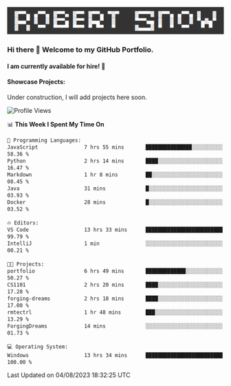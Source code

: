 <img alt="myname" src="assets/name.png" />

### Hi there 👋 Welcome to my GitHub Portfolio.
#### I am currently available for hire!  :briefcase:

#### Showcase Projects:

Under construction, I will add projects here soon.

<!--START_SECTION:waka-->
![Profile Views](http://img.shields.io/badge/Profile%20Views-62-blue)

📊 **This Week I Spent My Time On** 

```text
💬 Programming Languages: 
JavaScript               7 hrs 55 mins       ███████████████░░░░░░░░░░   58.36 % 
Python                   2 hrs 14 mins       ████░░░░░░░░░░░░░░░░░░░░░   16.47 % 
Markdown                 1 hr 8 mins         ██░░░░░░░░░░░░░░░░░░░░░░░   08.45 % 
Java                     31 mins             █░░░░░░░░░░░░░░░░░░░░░░░░   03.93 % 
Docker                   28 mins             █░░░░░░░░░░░░░░░░░░░░░░░░   03.52 % 

🔥 Editors: 
VS Code                  13 hrs 33 mins      █████████████████████████   99.79 % 
IntelliJ                 1 min               ░░░░░░░░░░░░░░░░░░░░░░░░░   00.21 % 

🐱‍💻 Projects: 
portfolio                6 hrs 49 mins       █████████████░░░░░░░░░░░░   50.27 % 
CS1101                   2 hrs 20 mins       ████░░░░░░░░░░░░░░░░░░░░░   17.28 % 
forging-dreams           2 hrs 18 mins       ████░░░░░░░░░░░░░░░░░░░░░   17.00 % 
rmtectrl                 1 hr 48 mins        ███░░░░░░░░░░░░░░░░░░░░░░   13.29 % 
ForgingDreams            14 mins             ░░░░░░░░░░░░░░░░░░░░░░░░░   01.73 % 

💻 Operating System: 
Windows                  13 hrs 34 mins      █████████████████████████   100.00 % 
```


 Last Updated on 04/08/2023 18:32:25 UTC
<!--END_SECTION:waka-->

<!--
**robjsnow/robjsnow** is a ✨ _special_ ✨ repository because its `README.md` (this file) appears on your GitHub profile.

Here are some ideas to get you started:

- 🔭 I’m currently working on ...
- 🌱 I’m currently learning ...
- 👯 I’m looking to collaborate on ...
- 🤔 I’m looking for help with ...
- 💬 Ask me about ...
- 📫 How to reach me: ...
- 😄 Pronouns: ...
- ⚡ Fun fact: ...
-->
